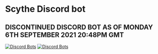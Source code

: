 # Scythe Discord bot

## DISCONTINUED DISCORD BOT AS OF MONDAY 6TH SEPTEMBER 2021 20:48PM GMT

[![Discord Bots](https://top.gg/api/widget/status/764442182202818570.svg)](https://top.gg/bot/764442182202818570)
[![Discord Bots](https://top.gg/api/widget/upvotes/764442182202818570.svg)](https://top.gg/bot/764442182202818570/vote)
